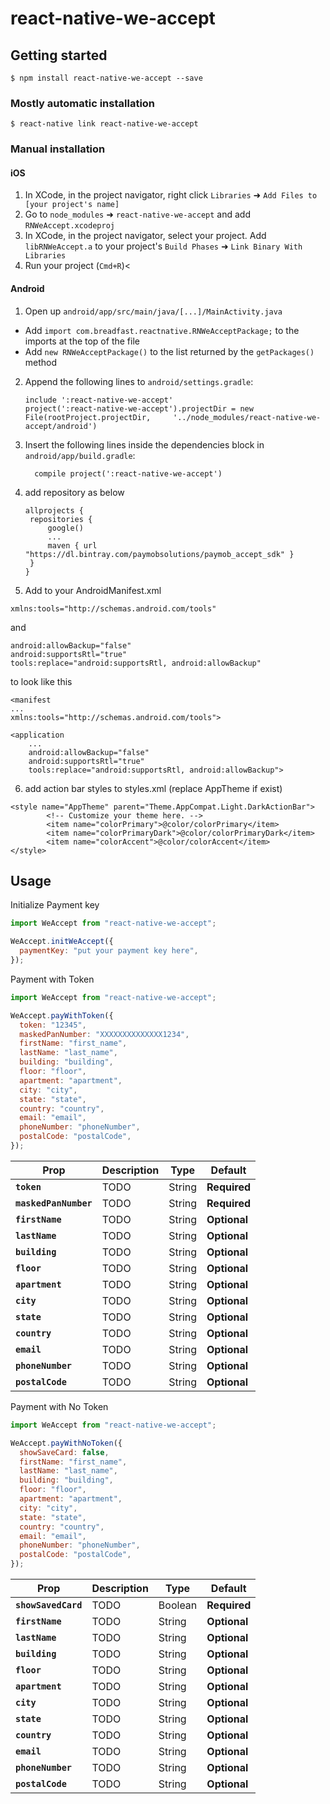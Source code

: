 # react-native-we-accept

## Getting started

`$ npm install react-native-we-accept --save`

### Mostly automatic installation

`$ react-native link react-native-we-accept`

### Manual installation

#### iOS

1. In XCode, in the project navigator, right click `Libraries` ➜ `Add Files to [your project's name]`
2. Go to `node_modules` ➜ `react-native-we-accept` and add `RNWeAccept.xcodeproj`
3. In XCode, in the project navigator, select your project. Add `libRNWeAccept.a` to your project's `Build Phases` ➜ `Link Binary With Libraries`
4. Run your project (`Cmd+R`)<

#### Android

1. Open up `android/app/src/main/java/[...]/MainActivity.java`

- Add `import com.breadfast.reactnative.RNWeAcceptPackage;` to the imports at the top of the file
- Add `new RNWeAcceptPackage()` to the list returned by the `getPackages()` method

2. Append the following lines to `android/settings.gradle`:
   ```
   include ':react-native-we-accept'
   project(':react-native-we-accept').projectDir = new File(rootProject.projectDir, 	'../node_modules/react-native-we-accept/android')
   ```
3. Insert the following lines inside the dependencies block in `android/app/build.gradle`:
   ```
     compile project(':react-native-we-accept')
   ```
4. add repository as below
   ```
   allprojects {
   	repositories {
   		google()
   		...
   		maven { url "https://dl.bintray.com/paymobsolutions/paymob_accept_sdk" }
   	}
   }
   ```
5. Add to your AndroidManifest.xml

```
xmlns:tools="http://schemas.android.com/tools"
```

and

```
android:allowBackup="false"
android:supportsRtl="true"
tools:replace="android:supportsRtl, android:allowBackup"
```

to look like this

```
<manifest
...
xmlns:tools="http://schemas.android.com/tools">

<application
    ...
    android:allowBackup="false"
    android:supportsRtl="true"
    tools:replace="android:supportsRtl, android:allowBackup">
```

6. add action bar styles to styles.xml (replace AppTheme if exist)

```
<style name="AppTheme" parent="Theme.AppCompat.Light.DarkActionBar">
        <!-- Customize your theme here. -->
        <item name="colorPrimary">@color/colorPrimary</item>
        <item name="colorPrimaryDark">@color/colorPrimaryDark</item>
        <item name="colorAccent">@color/colorAccent</item>
</style>
```

## Usage

Initialize Payment key

```javascript
import WeAccept from "react-native-we-accept";

WeAccept.initWeAccept({
  paymentKey: "put your payment key here",
});
```

Payment with Token

```javascript
import WeAccept from "react-native-we-accept";

WeAccept.payWithToken({
  token: "12345",
  maskedPanNumber: "XXXXXXXXXXXXXX1234",
  firstName: "first_name",
  lastName: "last_name",
  building: "building",
  floor: "floor",
  apartment: "apartment",
  city: "city",
  state: "state",
  country: "country",
  email: "email",
  phoneNumber: "phoneNumber",
  postalCode: "postalCode",
});
```

| Prop                  | Description | Type   | Default      |
| --------------------- | ----------- | ------ | ------------ |
| **`token`**           | TODO        | String | **Required** |
| **`maskedPanNumber`** | TODO        | String | **Required** |
| **`firstName`**       | TODO        | String | **Optional** |
| **`lastName`**        | TODO        | String | **Optional** |
| **`building`**        | TODO        | String | **Optional** |
| **`floor`**           | TODO        | String | **Optional** |
| **`apartment`**       | TODO        | String | **Optional** |
| **`city`**            | TODO        | String | **Optional** |
| **`state`**           | TODO        | String | **Optional** |
| **`country`**         | TODO        | String | **Optional** |
| **`email`**           | TODO        | String | **Optional** |
| **`phoneNumber`**     | TODO        | String | **Optional** |
| **`postalCode`**      | TODO        | String | **Optional** |

Payment with No Token

```javascript
import WeAccept from "react-native-we-accept";

WeAccept.payWithNoToken({
  showSaveCard: false,
  firstName: "first_name",
  lastName: "last_name",
  building: "building",
  floor: "floor",
  apartment: "apartment",
  city: "city",
  state: "state",
  country: "country",
  email: "email",
  phoneNumber: "phoneNumber",
  postalCode: "postalCode",
});
```

| Prop                | Description | Type    | Default      |
| ------------------- | ----------- | ------- | ------------ |
| **`showSavedCard`** | TODO        | Boolean | **Required** |
| **`firstName`**     | TODO        | String  | **Optional** |
| **`lastName`**      | TODO        | String  | **Optional** |
| **`building`**      | TODO        | String  | **Optional** |
| **`floor`**         | TODO        | String  | **Optional** |
| **`apartment`**     | TODO        | String  | **Optional** |
| **`city`**          | TODO        | String  | **Optional** |
| **`state`**         | TODO        | String  | **Optional** |
| **`country`**       | TODO        | String  | **Optional** |
| **`email`**         | TODO        | String  | **Optional** |
| **`phoneNumber`**   | TODO        | String  | **Optional** |
| **`postalCode`**    | TODO        | String  | **Optional** |
